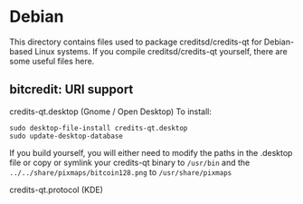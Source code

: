 
Debian
====================
This directory contains files used to package creditsd/credits-qt
for Debian-based Linux systems. If you compile creditsd/credits-qt yourself, there are some useful files here.

## bitcredit: URI support ##


credits-qt.desktop  (Gnome / Open Desktop)
To install:

	sudo desktop-file-install credits-qt.desktop
	sudo update-desktop-database

If you build yourself, you will either need to modify the paths in
the .desktop file or copy or symlink your credits-qt binary to `/usr/bin`
and the `../../share/pixmaps/bitcoin128.png` to `/usr/share/pixmaps`

credits-qt.protocol (KDE)

